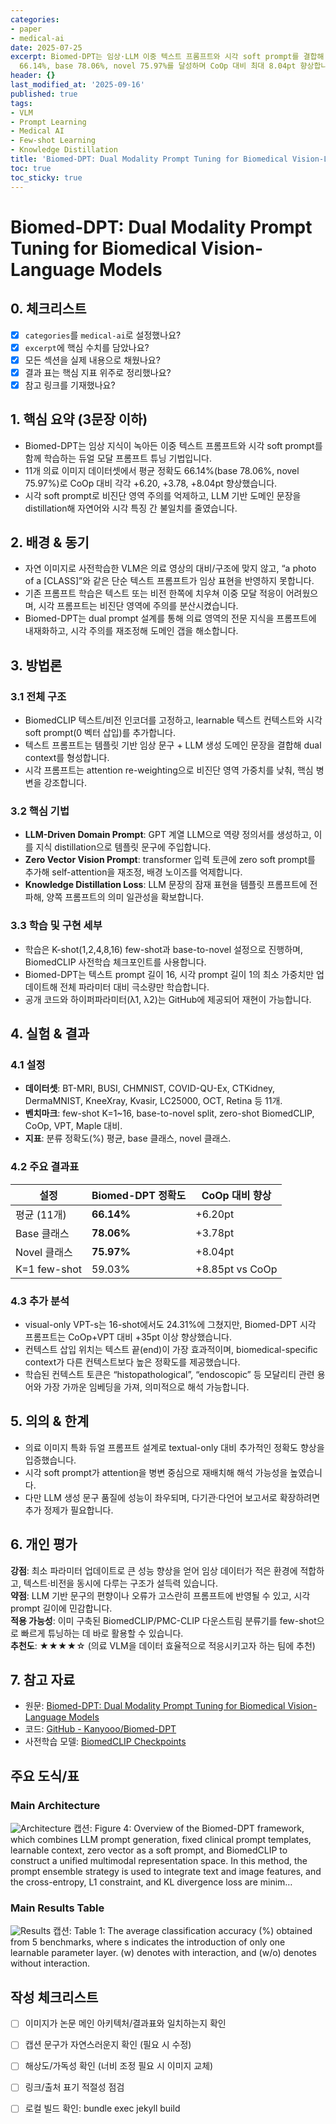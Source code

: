 ```yaml
---
categories:
- paper
- medical-ai
date: 2025-07-25
excerpt: Biomed-DPT는 임상·LLM 이중 텍스트 프롬프트와 시각 soft prompt를 결합해 11개 의료 이미지 데이터에서 평균 정확도
  66.14%, base 78.06%, novel 75.97%를 달성하며 CoOp 대비 최대 8.04pt 향상합니다.
header: {}
last_modified_at: '2025-09-16'
published: true
tags:
- VLM
- Prompt Learning
- Medical AI
- Few-shot Learning
- Knowledge Distillation
title: 'Biomed-DPT: Dual Modality Prompt Tuning for Biomedical Vision-Language Models'
toc: true
toc_sticky: true
---
```

# Biomed-DPT: Dual Modality Prompt Tuning for Biomedical Vision-Language Models

## 0. 체크리스트
- [x] `categories`를 `medical-ai`로 설정했나요?
- [x] `excerpt`에 핵심 수치를 담았나요?
- [x] 모든 섹션을 실제 내용으로 채웠나요?
- [x] 결과 표는 핵심 지표 위주로 정리했나요?
- [x] 참고 링크를 기재했나요?

## 1. 핵심 요약 (3문장 이하)
- Biomed-DPT는 임상 지식이 녹아든 이중 텍스트 프롬프트와 시각 soft prompt를 함께 학습하는 듀얼 모달 프롬프트 튜닝 기법입니다.
- 11개 의료 이미지 데이터셋에서 평균 정확도 66.14%(base 78.06%, novel 75.97%)로 CoOp 대비 각각 +6.20, +3.78, +8.04pt 향상했습니다.
- 시각 soft prompt로 비진단 영역 주의를 억제하고, LLM 기반 도메인 문장을 distillation해 자연어와 시각 특징 간 불일치를 줄였습니다.

## 2. 배경 & 동기
- 자연 이미지로 사전학습한 VLM은 의료 영상의 대비/구조에 맞지 않고, “a photo of a [CLASS]”와 같은 단순 텍스트 프롬프트가 임상 표현을 반영하지 못합니다.
- 기존 프롬프트 학습은 텍스트 또는 비전 한쪽에 치우쳐 이중 모달 적응이 어려웠으며, 시각 프롬프트는 비진단 영역에 주의를 분산시켰습니다.
- Biomed-DPT는 dual prompt 설계를 통해 의료 영역의 전문 지식을 프롬프트에 내재화하고, 시각 주의를 재조정해 도메인 갭을 해소합니다.

## 3. 방법론
### 3.1 전체 구조
- BiomedCLIP 텍스트/비전 인코더를 고정하고, learnable 텍스트 컨텍스트와 시각 soft prompt(0 벡터 삽입)를 추가합니다.
- 텍스트 프롬프트는 템플릿 기반 임상 문구 + LLM 생성 도메인 문장을 결합해 dual context를 형성합니다.
- 시각 프롬프트는 attention re-weighting으로 비진단 영역 가중치를 낮춰, 핵심 병변을 강조합니다.

### 3.2 핵심 기법
- **LLM-Driven Domain Prompt**: GPT 계열 LLM으로 역량 정의서를 생성하고, 이를 지식 distillation으로 템플릿 문구에 주입합니다.
- **Zero Vector Vision Prompt**: transformer 입력 토큰에 zero soft prompt를 추가해 self-attention을 재조정, 배경 노이즈를 억제합니다.
- **Knowledge Distillation Loss**: LLM 문장의 잠재 표현을 템플릿 프롬프트에 전파해, 양쪽 프롬프트의 의미 일관성을 확보합니다.

### 3.3 학습 및 구현 세부
- 학습은 K-shot(1,2,4,8,16) few-shot과 base-to-novel 설정으로 진행하며, BiomedCLIP 사전학습 체크포인트를 사용합니다.
- Biomed-DPT는 텍스트 prompt 길이 16, 시각 prompt 길이 1의 최소 가중치만 업데이트해 전체 파라미터 대비 극소량만 학습합니다.
- 공개 코드와 하이퍼파라미터(λ1, λ2)는 GitHub에 제공되어 재현이 가능합니다.

## 4. 실험 & 결과
### 4.1 설정
- **데이터셋**: BT-MRI, BUSI, CHMNIST, COVID-QU-Ex, CTKidney, DermaMNIST, KneeXray, Kvasir, LC25000, OCT, Retina 등 11개.
- **벤치마크**: few-shot K=1~16, base-to-novel split, zero-shot BiomedCLIP, CoOp, VPT, Maple 대비.
- **지표**: 분류 정확도(%) 평균, base 클래스, novel 클래스.

### 4.2 주요 결과표
| 설정 | Biomed-DPT 정확도 | CoOp 대비 향상 |
| --- | --- | --- |
| 평균 (11개) | **66.14%** | +6.20pt |
| Base 클래스 | **78.06%** | +3.78pt |
| Novel 클래스 | **75.97%** | +8.04pt |
| K=1 few-shot | 59.03% | +8.85pt vs CoOp |

### 4.3 추가 분석
- visual-only VPT-s는 16-shot에서도 24.31%에 그쳤지만, Biomed-DPT 시각 프롬프트는 CoOp+VPT 대비 +35pt 이상 향상했습니다.
- 컨텍스트 삽입 위치는 텍스트 끝(end)이 가장 효과적이며, biomedical-specific context가 다른 컨텍스트보다 높은 정확도를 제공했습니다.
- 학습된 컨텍스트 토큰은 “histopathological”, “endoscopic” 등 모달리티 관련 용어와 가장 가까운 임베딩을 가져, 의미적으로 해석 가능합니다.

## 5. 의의 & 한계
- 의료 이미지 특화 듀얼 프롬프트 설계로 textual-only 대비 추가적인 정확도 향상을 입증했습니다.
- 시각 soft prompt가 attention을 병변 중심으로 재배치해 해석 가능성을 높였습니다.
- 다만 LLM 생성 문구 품질에 성능이 좌우되며, 다기관·다언어 보고서로 확장하려면 추가 정제가 필요합니다.

## 6. 개인 평가
**강점**: 최소 파라미터 업데이트로 큰 성능 향상을 얻어 임상 데이터가 적은 환경에 적합하고, 텍스트·비전을 동시에 다루는 구조가 설득력 있습니다.  
**약점**: LLM 기반 문구의 편향이나 오류가 고스란히 프롬프트에 반영될 수 있고, 시각 prompt 길이에 민감합니다.  
**적용 가능성**: 이미 구축된 BiomedCLIP/PMC-CLIP 다운스트림 분류기를 few-shot으로 빠르게 튜닝하는 데 바로 활용할 수 있습니다.  
**추천도**: ★★★★☆ (의료 VLM을 데이터 효율적으로 적응시키고자 하는 팀에 추천)

## 7. 참고 자료
- 원문: [Biomed-DPT: Dual Modality Prompt Tuning for Biomedical Vision-Language Models](https://arxiv.org/abs/2505.05189)
- 코드: [GitHub - Kanyooo/Biomed-DPT](https://github.com/Kanyooo/Biomed-DPT)
- 사전학습 모델: [BiomedCLIP Checkpoints](https://huggingface.co/microsoft/biomedclip)


## 주요 도식/표

### Main Architecture
![Architecture](/assets/images/paper/Biomed-DPT-Dual-Modality-Prompt-Tuning-for-Biomedical-Vision-Language-Models/fig_12.png)
캡션: Figure 4: Overview of the Biomed-DPT framework, which combines LLM prompt generation, fixed clinical prompt templates, learnable context, zero vector as a soft prompt, and BiomedCLIP to construct a unified multimodal representation space. In this method, the prompt ensemble strategy is used to integrate text and image features, and the cross-entropy, L1 constraint, and KL divergence loss are minim…

### Main Results Table
![Results](/assets/images/paper/Biomed-DPT-Dual-Modality-Prompt-Tuning-for-Biomedical-Vision-Language-Models/table_01.png)
캡션: Table 1: The average classification accuracy (%) obtained from 5 benchmarks, where s indicates the introduction of only one learnable parameter layer. (w) denotes with interaction, and (w/o) denotes without interaction.

## 작성 체크리스트

- [ ] 이미지가 논문 메인 아키텍처/결과표와 일치하는지 확인
- [ ] 캡션 문구가 자연스러운지 확인 (필요 시 수정)
- [ ] 해상도/가독성 확인 (너비 조정 필요 시 이미지 교체)
- [ ] 링크/출처 표기 적절성 점검
- [ ] 로컬 빌드 확인: bundle exec jekyll build

